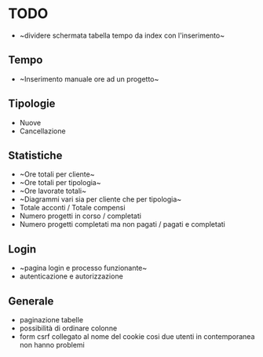 # TODO
+ ~dividere schermata tabella tempo da index con l'inserimento~

## Tempo
+ ~Inserimento manuale ore ad un progetto~

## Tipologie
+ Nuove
+ Cancellazione

## Statistiche
+ ~Ore totali per cliente~
+ ~Ore totali per tipologia~
+ ~Ore lavorate totali~
+ ~Diagrammi vari sia per cliente che per tipologia~
+ Totale acconti / Totale compensi
+ Numero progetti in corso / completati
+ Numero progetti completati ma non pagati / pagati e completati

## Login
+ ~pagina login e processo funzionante~
+ autenticazione e autorizzazione

## Generale
+ paginazione tabelle
+ possibilità di ordinare colonne
+ form csrf collegato al nome del cookie cosi due utenti in contemporanea non hanno problemi

